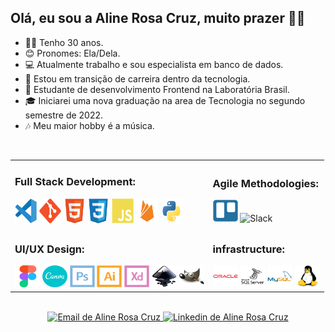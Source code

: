 ## Olá, eu sou a Aline Rosa Cruz, muito prazer 👋🏼
- 🙋‍♀️ Tenho 30 anos.
- 😊 Pronomes: Ela/Dela.
- 💻 Atualmente trabalho e sou especialista em banco de dados. 
- 🐛 Estou em transição de carreira dentro da tecnologia.
- 🌱 Estudante de desenvolvimento Frontend na Laboratória Brasil.
- 🎓 Iniciarei uma nova graduação na area de Tecnologia no segundo semestre de 2022.
- 🎶 Meu maior hobby é a música.


<br>
<div align="center">

  <table>
    <tr>
      <td>
        <h3>Full Stack Development:</h3>
        <div style="display: inline_block">
          <img alt="VSCode" width="35" height="40" src="https://github.com/devicons/devicon/blob/master/icons/vscode/vscode-original.svg" />
          <img alt="Git" width="35" height="40" src="https://github.com/devicons/devicon/blob/master/icons/git/git-original.svg">
          <img alt="HTML5" width="35" height="40" src="https://github.com/devicons/devicon/blob/master/icons/html5/html5-original.svg">
          <img alt="CSS3" width="35" height="40" src="https://raw.githubusercontent.com/devicons/devicon/master/icons/css3/css3-original.svg">
          <img alt="ECMAScript/JavaScript" width="35" height="40" src="https://github.com/devicons/devicon/blob/master/icons/javascript/javascript-plain.svg">
          <img alt="Firebase" width="35" height="40" src="https://github.com/devicons/devicon/blob/master/icons/firebase/firebase-plain.svg" />
          <img alt="Python" width="35" height="40" src="https://github.com/devicons/devicon/blob/master/icons/python/python-original.svg" />
        </div>
      </td>
      <td>
        <h3>Agile Methodologies:</h3>
        <div style="display: inline_block">
          <img alt="Trello" height="35" width="40" src="https://github.com/devicons/devicon/blob/master/icons/trello/trello-plain.svg">
          <img alt="Slack" height="35" width="40" src="https://cdn.jsdelivr.net/gh/devicons/devicon/icons/slack/slack-original.svg">
        </div>
      </td>
    </tr>
    <tr>
      <td>
        <h3>UI/UX Design:</h3>
        <div style="display: inline_block">
          <img alt="Figma" height="35" width="40" src="https://github.com/devicons/devicon/blob/master/icons/figma/figma-original.svg">
          <img alt="Canva" height="35" width="40" src="https://github.com/devicons/devicon/blob/master/icons/canva/canva-original.svg">
          <img alt="Adobe Photoshop" height="35" width="40" src="https://github.com/devicons/devicon/blob/master/icons/photoshop/photoshop-line.svg">
          <img alt="Adobe Illustrator" height="35" width="40" src="https://raw.githubusercontent.com/devicons/devicon/2ae2a900d2f041da66e950e4d48052658d850630/icons/illustrator/illustrator-line.svg">
          <img alt="Adobe XD" height="35" width="40" src="https://github.com/devicons/devicon/blob/master/icons/xd/xd-line.svg">
          <img alt="inkscape" height="35" width="40" src="https://github.com/devicons/devicon/blob/master/icons/inkscape/inkscape-original.svg">
          <img alt="Gimp" height="35" width="40" src="https://github.com/devicons/devicon/blob/master/icons/gimp/gimp-original.svg">
        </div>
      </td>
      <td>
        <h3>infrastructure:</h3>
        <div style="display: inline_block">
          <img alt="Oracle" height="35" width="40" src="https://github.com/devicons/devicon/blob/master/icons/oracle/oracle-original.svg">
          <img alt="SQL Server" height="35" width="40" src="https://github.com/devicons/devicon/blob/master/icons/microsoftsqlserver/microsoftsqlserver-plain-wordmark.svg">
          <img alt="MySQL" height="35" width="40" src="https://github.com/devicons/devicon/blob/master/icons/mysql/mysql-original-wordmark.svg">          
          <img alt="Linux" height="35" width="40" src="https://github.com/devicons/devicon/blob/master/icons/linux/linux-original.svg">
        </div>
      </td>
    </tr>
  </table>
<br>
<div align="center">
  <a href="mailto:aline.rosa.cruz@gmail.com" target="_blank"><img src="https://img.shields.io/badge/Gmail-D14836?style=for-the-badge&logo=gmail&logoColor=white" alt="Email de Aline Rosa Cruz">
  <a href="https://www.linkedin.com/in/aline-rosa-cruz/" target="_blank"><img src="https://img.shields.io/badge/-LinkedIn-%230077B5?style=for-the-badge&logo=linkedin&logoColor=white" alt="Linkedin de Aline Rosa Cruz"></a>
</div>